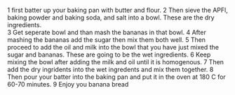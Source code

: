 1 first batter up your baking pan with butter and flour.
2 Then sieve the APFl, baking powder and baking soda, and salt into a bowl. These are the dry ingredients.  
3 Get seperate bowl and than mash the bananas in that bowl.
4 After mashing the bananas add the sugar then mix them both well.
5 Then proceed to add the oil and milk into the bowl that you have just mixed the sugar and bananas. These are going to be the wet ingredients.
6 Keep mixing the bowl after adding the milk and oil until it is homogenous.
7 Then add the dry ingridents into the wet ingredents and mix them together. 
8 Then pour your batter into the baking pan and put it in the oven at 180 C for 60-70 minutes.
9 Enjoy you banana bread
